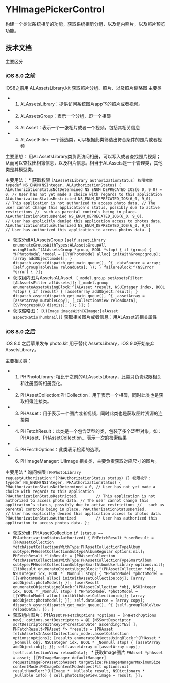 # YHImagePickerControl
构建一个类似系统相册的功能，获取系统相册分组，以及组内照片，以及照片预览功能。

## 技术文档
主要区分
### iOS 8.0 之前
iOS8之前用 ALAssetsLibrary.kit 获取照片分组、照片、以及照片缩略图
主要类
* 1. ALAssetsLibrary：提供访问系统图片app下的照片或者视频。
* 2. ALAssetsGroup：表示一个分组，即一个相簿
* 3. ALAsset：表示一个一张相片或者一个视频，包括其相关信息
* 4. ALAssetFilter: 一个筛选类，可以根据此类筛选出符合条件的照片或者视频

主要思想：
用ALAssetsLibrary类负责访问相册，可以写入或者查找照片视频；从而可以查找出相簿信息，以及相片信息。相当于ALAssets是一个管理类，其他类是其模型类。

主要用法：
    *  获取权限
        ```
    [ALAssetsLibrary authorizationStatus]
    权限枚举
    typedef NS_ENUM(NSInteger, ALAuthorizationStatus) {
    ALAuthorizationStatusNotDetermined NS_ENUM_DEPRECATED_IOS(6_0, 9_0) = 0, // User has not yet made a choice with regards to this application
    ALAuthorizationStatusRestricted NS_ENUM_DEPRECATED_IOS(6_0, 9_0),        // This application is not authorized to access photo data.
    // The user cannot change this application’s status, possibly due to active restrictions
    //  such as parental controls being in place.
    ALAuthorizationStatusDenied NS_ENUM_DEPRECATED_IOS(6_0, 9_0),            // User has explicitly denied this application access to photos data.
    ALAuthorizationStatusAuthorized NS_ENUM_DEPRECATED_IOS(6_0, 9_0)        // User has authorized this application to access photos data.
} ```
   *  获取分组ALAssetsGroup
    ```
[self.assetLibrary enumerateGroupsWithTypes:ALAssetsGroupAll usingBlock:^(ALAssetsGroup *group, BOOL *stop) {
if (group) {
YHPhotoModel *model = [[YHPhotoModel alloc] initWithGroup:group];
[array addObject:model];
}
dispatch_async(dispatch_get_main_queue(), ^{
_dataSource = array;
[self.groupTableView reloadData];
});
} failureBlock:^(NSError *error) {
}];
    ```
   *  获取组内图片Assets:ALAsset
    ``` 
[_model.group setAssetsFilter:[ALAssetsFilter allAssets]];
[_model.group enumerateAssetsUsingBlock:^(ALAsset *result, NSUInteger index, BOOL *stop) {
if (result) {
[assetArray addObject:result];
}
dispatch_async(dispatch_get_main_queue(), ^{
_assetArray = [assetArray mutableCopy];
[_collectionView reloadData];
[SVProgressHUD dismiss];
});
}];
}
    ```
   *  获取缩略图： 
    ```
[UIImage imageWithCGImage:[alAsset aspectRatioThumbnail]]
    ```
获取相关图片或者信息：用ALAsset的相关属性

### iOS 8.0 之后

iOS 8.0 之后苹果发布 photo.kit 用于替代 AssetsLibrary，iOS 9.0开始废弃 AssetsLibrary。

主要相关类：
* 1. PHPhotoLibrary: 相比于之前的ALAssetsLibrary，此类只负责权限相关和注册监听相册变化。
* 2. PHAssetCollection:PHCollection：用于表示一个相簿，同时此类也是获取相簿连接类。
* 3. PHAsset：用于表示一个图片或者视频，同时此类也是获取图片资源的连接类
* 4. PHFetchResult：此类是一个包含泛型的类，包装了多个泛型对象，如：PHAsset、PHAssetCollection... 表示一次的检索结果
* 5. PHFecthOptions：此类表示检索的选项。
* 6. PHImageManager: UIImage 相关类，主要负责获取对应尺寸的图片。

主要用法
    * 询问权限 
    ```
[PHPhotoLibrary requestAuthorization:^(PHAuthorizationStatus status) {}
权限枚举：
typedef NS_ENUM(NSInteger, PHAuthorizationStatus) {
PHAuthorizationStatusNotDetermined = 0, // User has not yet made a choice with regards to this application
PHAuthorizationStatusRestricted,        // This application is not authorized to access photo data.
// The user cannot change this application’s status, possibly due to active restrictions
//   such as parental controls being in place.
PHAuthorizationStatusDenied,            // User has explicitly denied this application access to photos data.
PHAuthorizationStatusAuthorized         // User has authorized this application to access photos data.
};
    ```
   * 获取分组: PHAssetCollection
    ```
if (status == PHAuthorizationStatusAuthorized) {
PHFetchResult *userResult = [PHAssetCollection fetchAssetCollectionsWithType:PHAssetCollectionTypeAlbum subtype:PHAssetCollectionSubtypeAlbumRegular options:nil];
PHFetchResult *libResult = [PHAssetCollection fetchAssetCollectionsWithType:PHAssetCollectionTypeSmartAlbum subtype:PHAssetCollectionSubtypeSmartAlbumUserLibrary options:nil];
[libResult enumerateObjectsUsingBlock:^(PHAssetCollection *obj, NSUInteger idx, BOOL * _Nonnull stop) {
YHPhotoModel *photoModel = [[YHPhotoModel alloc] initWithAssetCollection:obj];
[array addObject:photoModel];
}];
[userResult enumerateObjectsUsingBlock:^(PHAssetCollection *obj, NSUInteger idx, BOOL * _Nonnull stop) {
YHPhotoModel *photoModel = [[YHPhotoModel alloc] initWithAssetCollection:obj];
[array addObject:photoModel];
}];
self.dataSource = [array copy];
dispatch_async(dispatch_get_main_queue(), ^{
[self.groupTableView reloadData];
});
}
    ```
   *  获取组内图片：PHAsset
    ```
PHFetchOptions *options = [PHFetchOptions new];
options.sortDescriptors = @[
[NSSortDescriptor sortDescriptorWithKey:@"creationDate" ascending:YES]
];
PHFetchResult<PHAsset *> *results = [PHAsset fetchAssetsInAssetCollection:_model.assetCollection options:options];
[results enumerateObjectsUsingBlock:^(PHAsset * _Nonnull obj, NSUInteger idx, BOOL * _Nonnull stop) {
[assetArray addObject:obj];
}];
self.assetArray = [assetArray copy];
[self.collectionView reloadData]; 
    ```
    * 获取Image图片
    ```
PHAsset *phAsset = asset;
[[PHImageManager defaultManager] requestImageForAsset:phAsset targetSize:PHImageManagerMaximumSize contentMode:PHImageContentModeAspectFit options:nil resultHandler:^(UIImage * _Nullable result, NSDictionary * _Nullable info) {
cell.photoImageView.image = result;
}];
    ```
